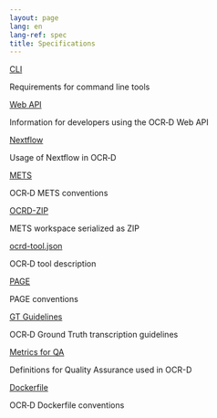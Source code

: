 ```yaml
---
layout: page
lang: en
lang-ref: spec
title: Specifications
---
```


<div class="tile is-ancestor">


  <div class="tile is-parent">
    <article class="tile is-child box">
      <p class="title"><a href="cli">CLI</a></p>
      <p class="subtitle">Requirements for command line tools</p>
    </article>
  </div>

  <div class="tile is-parent">
    <article class="tile is-child box">
      <p class="title"><a href="web_api">Web API</a></p>
      <p class="subtitle">Information for developers using the OCR&#8209;D Web API</p>
    </article>
  </div>
  
  <div class="tile is-parent">
    <article class="tile is-child box">
      <p class="title"><a href="nextflow">Nextflow</a></p>
      <p class="subtitle">Usage of Nextflow in OCR&#8209;D</p>
    </article>
  </div>

</div>

<div class="tile is-ancestor">

  <div class="tile is-parent">
    <article class="tile is-child box">
      <p class="title"><a href="mets">METS</a></p>
      <p class="subtitle">OCR&#8209;D METS conventions</p>
    </article>
  </div>

  <div class="tile is-parent">
    <article class="tile is-child box">
      <p class="title"><a href="ocrd_zip">OCRD-ZIP</a></p>
      <p class="subtitle">METS workspace serialized as ZIP</p>
    </article>
  </div>

  <div class="tile is-parent">
    <article class="tile is-child box">
      <p class="title"><a href="ocrd_tool">ocrd-tool.json</a></p>
      <p class="subtitle">OCR&#8209;D tool description</p>
    </article>
  </div>

</div>

<div class="tile is-ancestor">

  <div class="tile is-parent">
    <article class="tile is-child box">
      <p class="title"><a href="page">PAGE</a></p>
      <p class="subtitle">PAGE conventions</p>
    </article>
  </div>
  <div class="tile is-parent">
    <article class="tile is-child box">
      <p class="title"><a href="../gt-guidelines/trans">GT Guidelines</a></p>
      <p class="subtitle">OCR&#8209;D Ground Truth transcription guidelines</p>
    </article>
  </div>
    <div class="tile is-parent">
    <article class="tile is-child box">
      <p class="title"><a href="ocrd_eval">Metrics for&nbsp;QA</a></p>
      <p class="subtitle">Definitions for Quality Assurance used in OCR-D</p>
    </article>
  </div>
  <div class="tile is-parent">
    <article class="tile is-child box">
      <p class="title"><a href="docker">Dockerfile</a></p>
      <p class="subtitle">OCR&#8209;D Dockerfile conventions</p>
    </article>
  </div>
</div>
